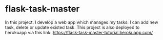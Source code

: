 # flask-task-master
In this project. I develop a web app which manages my tasks.
I can add new task, delete or update existed task.
This project is also deployed to herokuapp via this link: https://flask-task-master-tutorial.herokuapp.com/
